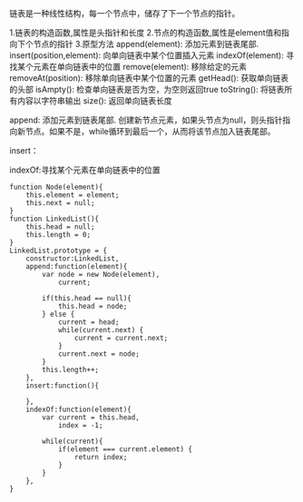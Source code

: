 链表是一种线性结构，每一个节点中，储存了下一个节点的指针。

1.链表的构造函数,属性是头指针和长度
2.节点的构造函数,属性是element值和指向下个节点的指针
3.原型方法
    append(element): 添加元素到链表尾部.
    insert(position,element): 向单向链表中某个位置插入元素
    indexOf(element): 寻找某个元素在单向链表中的位置
    remove(element): 移除给定的元素
    removeAt(position): 移除单向链表中某个位置的元素
    getHead(): 获取单向链表的头部
    isAmpty(): 检查单向链表是否为空，为空则返回true
    toString(): 将链表所有内容以字符串输出
    size(): 返回单向链表长度

append: 添加元素到链表尾部.
创建新节点元素，如果头节点为null，则头指针指向新节点。如果不是，while循环到最后一个，从而将该节点加入链表尾部。

insert：

indexOf:寻找某个元素在单向链表中的位置

```
function Node(element){
    this.element = element;
    this.next = null;
}
function LinkedList(){
    this.head = null;
    this.length = 0;
}
LinkedList.prototype = {
    constructor:LinkedList,
    append:function(element){
        var node = new Node(element),
            current;

        if(this.head == null){
            this.head = node;
        } else {
            current = head;
            while(current.next) {
                current = current.next;
            }
            current.next = node;
        }
        this.length++;
    },
    insert:function(){

    },
    indexOf:function(element){
        var current = this.head,
            index = -1;

        while(current){
            if(element === current.element) {
                return index;
            }
        }
    },
}
```
